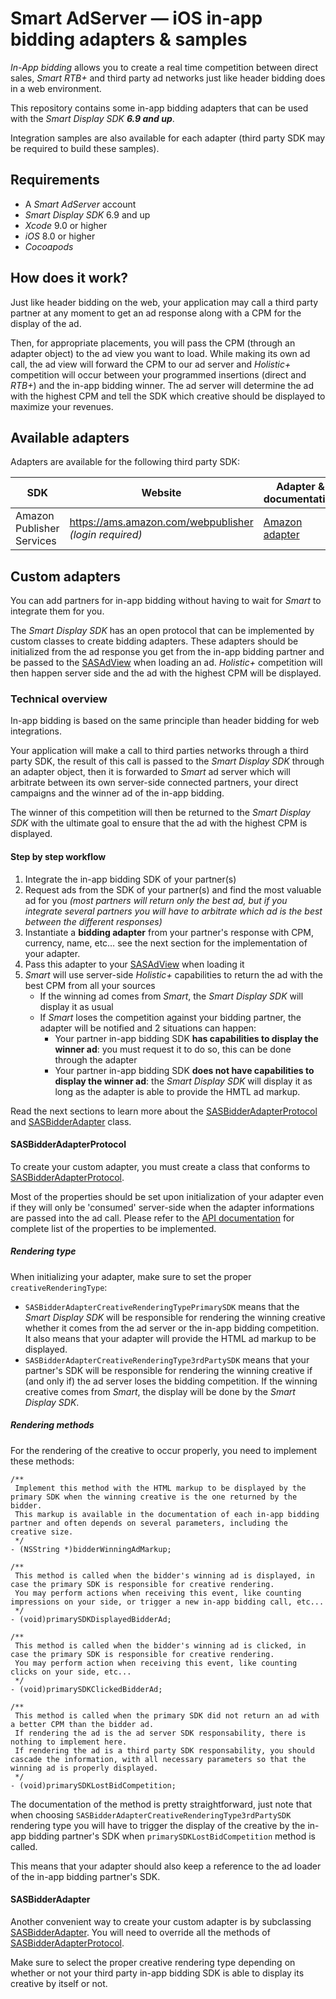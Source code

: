# Smart AdServer — iOS in-app bidding adapters & samples

_In-App bidding_ allows you to create a real time competition between direct sales, _Smart RTB+_ and third party ad networks just like header bidding does in a web environment.

This repository contains some in-app bidding adapters that can be used with the _Smart Display SDK **6.9 and up**_.

Integration samples are also available for each adapter (third party SDK may be required to build these samples).

## Requirements

- A _Smart AdServer_ account
- _Smart Display SDK_ 6.9 and up
- _Xcode_ 9.0 or higher
- _iOS_ 8.0 or higher
- _Cocoapods_

## How does it work?

Just like header bidding on the web, your application may call a third party partner at any moment to get an ad response along with a CPM for the display of the ad.
 
Then, for appropriate placements, you will pass the CPM (through an adapter object) to the ad view you want to load. While making its own ad call, the ad view will forward the CPM to our ad server and _Holistic+_ competition will occur between your programmed insertions (direct and _RTB+_) and the in-app bidding winner. The ad server will determine the ad with the highest CPM and tell the SDK which creative should be displayed to maximize your revenues.

## Available adapters

Adapters are available for the following third party SDK:

| SDK | Website | Adapter & documentation |
| --- | ------- | ----------------------- |
| Amazon Publisher Services | https://ams.amazon.com/webpublisher _(login required)_ | [Amazon adapter](Amazon/) |

## Custom adapters

You can add partners for in-app bidding without having to wait for _Smart_ to integrate them for you.

The _Smart Display SDK_ has an open protocol that can be implemented by custom classes to create bidding adapters. These adapters should be initialized from the ad response you get from the in-app bidding partner and be passed to the [SASAdView](http://help.smartadserver.com/iOS/V6.9/Content/AppleDoc/Classes/SASAdView.html) when loading an ad. _Holistic+_ competition will then happen server side and the ad with the highest CPM will be displayed.

### Technical overview

In-app bidding is based on the same principle than header bidding for web integrations.

Your application will make a call to third parties networks through a third party SDK, the result of this call is passed to the _Smart Display SDK_ through an adapter object, then it is forwarded to _Smart_ ad server which will arbitrate between its own server-side connected partners, your direct campaigns and the winner ad of the in-app bidding. 

The winner of this competition will then be returned to the _Smart Display SDK_ with the ultimate goal to ensure that the ad with the highest CPM is displayed.

#### Step by step workflow

1. Integrate the in-app bidding SDK of your partner(s)
2. Request ads from the SDK of your partner(s) and find the most valuable ad for you _(most partners will return only the best ad, but if you integrate several partners you will have to arbitrate which ad is the best between the different responses)_
3. Instantiate a **bidding adapter** from your partner's response with CPM, currency, name, etc… see the next section for the implementation of your adapter.
4. Pass this adapter to your [SASAdView](http://help.smartadserver.com/iOS/V6.9/Content/AppleDoc/Classes/SASAdView.html) when loading it
5. _Smart_ will use server-side _Holistic+_ capabilities to return the ad with the best CPM from all your sources
    - If the winning ad comes from _Smart_, the _Smart Display SDK_ will display it as usual
    - If _Smart_ loses the competition against your bidding partner, the adapter will be notified and 2 situations can happen:
        - Your partner in-app bidding SDK **has capabilities to display the winner ad**: you must request it to do so, this can be done through the adapter
        - Your partner in-app bidding SDK **does not have capabilities to display the winner ad**: the _Smart Display SDK_ will display it as long as the adapter is able to provide the HMTL ad markup.

Read the next sections to learn more about the [SASBidderAdapterProtocol](http://help.smartadserver.com/iOS/V6.9/Content/AppleDoc/Protocols/SASBidderAdapterProtocol.html) and [SASBidderAdapter](http://help.smartadserver.com/iOS/V6.9/Content/AppleDoc/Classes/SASBidderAdapter.html) class.

#### SASBidderAdapterProtocol

To create your custom adapter, you must create a class that conforms to [SASBidderAdapterProtocol](http://help.smartadserver.com/iOS/V6.9/Content/AppleDoc/Protocols/SASBidderAdapterProtocol.html).
 
Most of the properties should be set upon initialization of your adapter even if they will only be 'consumed' server-side when the adapter informations are passed into the ad call. Please refer to the [API documentation](http://help.smartadserver.com/iOS/V6.9/Content/AppleDoc/index.html) for complete list of the properties to be implemented.

##### Rendering type

When initializing your adapter, make sure to set the proper ```creativeRenderingType```:

- ```SASBidderAdapterCreativeRenderingTypePrimarySDK``` means that the _Smart Display SDK_ will be responsible for rendering the winning creative whether it comes from the ad server or the in-app bidding competition. It also means that your adapter will provide the HTML ad markup to be displayed.
- ```SASBidderAdapterCreativeRenderingType3rdPartySDK``` means that your partner's SDK will be responsible for rendering the winning creative if (and only if) the ad server loses the bidding competition. If the winning creative comes from _Smart_, the display will be done by the _Smart Display SDK_.

##### Rendering methods

For the rendering of the creative to occur properly, you need to implement these methods:

    /**
     Implement this method with the HTML markup to be displayed by the primary SDK when the winning creative is the one returned by the bidder.
     This markup is available in the documentation of each in-app bidding partner and often depends on several parameters, including the creative size.
     */
    - (NSString *)bidderWinningAdMarkup;
    
    /**
     This method is called when the bidder's winning ad is displayed, in case the primary SDK is responsible for creative rendering.
     You may perform actions when receiving this event, like counting impressions on your side, or trigger a new in-app bidding call, etc...
     */
    - (void)primarySDKDisplayedBidderAd;
    
    /**
     This method is called when the bidder's winning ad is clicked, in case the primary SDK is responsible for creative rendering.
     You may perform action when receiving this event, like counting clicks on your side, etc...
     */
    - (void)primarySDKClickedBidderAd;
    
    /**
     This method is called when the primary SDK did not return an ad with a better CPM than the bidder ad.
     If rendering the ad is the ad server SDK responsability, there is nothing to implement here.
     If rendering the ad is a third party SDK responsability, you should cascade the information, with all necessary parameters so that the winning ad is properly displayed.
     */
    - (void)primarySDKLostBidCompetition;

The documentation of the method is pretty straightforward, just note that when choosing ```SASBidderAdapterCreativeRenderingType3rdPartySDK``` rendering type you will have to trigger the display of the creative by the in-app bidding partner's SDK when ```primarySDKLostBidCompetition``` method is called.

This means that your adapter should also keep a reference to the ad loader of the in-app bidding partner's SDK.

#### SASBidderAdapter

Another convenient way to create your custom adapter is by subclassing [SASBidderAdapter](http://help.smartadserver.com/iOS/V6.9/Content/AppleDoc/Classes/SASBidderAdapter.html). You will need to override all the methods of [SASBidderAdapterProtocol](http://help.smartadserver.com/iOS/V6.9/Content/AppleDoc/Protocols/SASBidderAdapterProtocol.html).

Make sure to select the proper creative rendering type depending on whether or not your third party in-app bidding SDK is able to display its creative by itself or not.
